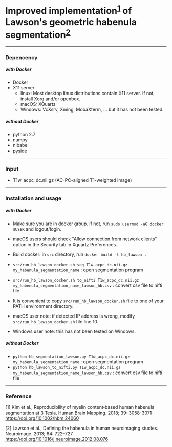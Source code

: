 # Improved implementation<sup>[1](#kim)</sup> of Lawson's geometric habenula segmentation<sup>[2](#lawson)</sup>

---

### Depencency

##### with Docker
* Docker
* X11 server
    * linux: Most desktop linux distributions contain X11 server. If not, install Xorg and/or openbox.
    * macOS: XQuartz
    * Windows: VcXsrv, Xming, MobaXterm, ... but it has not been tested.

##### without Docker
* python 2.7
* numpy
* nibabel
* pyside

---

### Input
* T1w_acpc_dc.nii.gz (AC-PC-aligned T1-weighted image)

---

### Installation and usage

##### with Docker
* Make sure you are in docker group. If not, run `sudo usermod -aG docker $USER` and logout/login.
* macOS users should check "Allow connection from network clients" option in the Security tab in Xquartz Preferences.

* Build docker: in `src` directory, run `docker build -t hb_lawson .`
* `src/run_hb_lawson_docker.sh seg T1w_acpc_dc.nii.gz my_habenula_segmentation_name` : open segmentation program
* `src/run_hb_lawson_docker.sh to_nifti T1w_acpc_dc.nii.gz my_habenula_segmentation_name_lawson_hb.csv` : convert csv file to nifti file

* It is convenient to copy `src/run_hb_lawson_docker.sh` file to one of your PATH environment directory.
* macOS user note: if detected IP address is wrong, modify `src/run_hb_lawson_docker.sh` file:line 10.
* Windows user note: this has not been tested on Windows.

##### without Docker
* `python hb_segmentation_lawson.py T1w_acpc_dc.nii.gz my_habenula_segmentation_name` : open segmentation program
* `python hb_lawson_to_nifti.py T1w_acpc_dc.nii.gz my_habenula_segmentation_name_lawson_hb.csv` : convert csv file to nifti file

---

### Reference
<a name="Kim">[1]</a> Kim et al., Reproducibility of myelin content‐based human habenula segmentation at 3 Tesla. Human Brain Mapping. 2018; 39: 3058-3071 https://doi.org/10.1002/hbm.24060

<a name="lawson">[2]</a> Lawson et al., Defining the habenula in human neuroimaging studies. Neuroimage. 2013; 64: 722–727 https://doi.org/10.1016/j.neuroimage.2012.08.076

